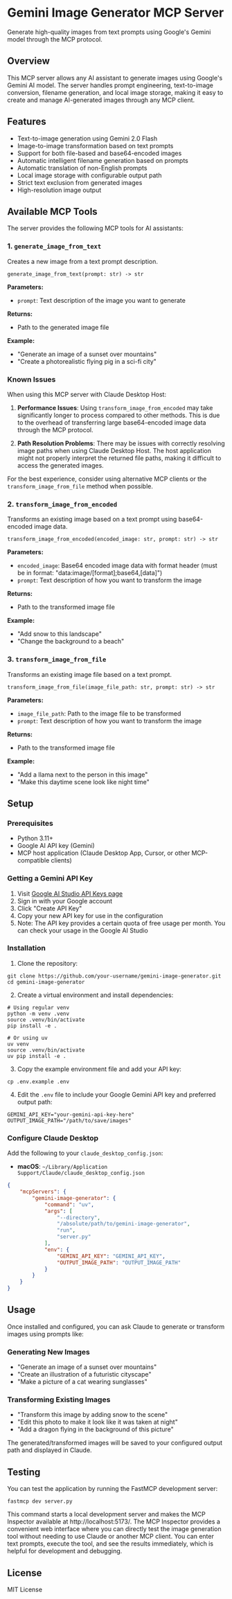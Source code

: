 # Gemini Image Generator MCP Server

Generate high-quality images from text prompts using Google's Gemini model through the MCP protocol.

## Overview

This MCP server allows any AI assistant to generate images using Google's Gemini AI model. The server handles prompt engineering, text-to-image conversion, filename generation, and local image storage, making it easy to create and manage AI-generated images through any MCP client.

## Features

- Text-to-image generation using Gemini 2.0 Flash
- Image-to-image transformation based on text prompts
- Support for both file-based and base64-encoded images
- Automatic intelligent filename generation based on prompts
- Automatic translation of non-English prompts
- Local image storage with configurable output path
- Strict text exclusion from generated images
- High-resolution image output

## Available MCP Tools

The server provides the following MCP tools for AI assistants:

### 1. `generate_image_from_text`

Creates a new image from a text prompt description.

```
generate_image_from_text(prompt: str) -> str
```

**Parameters:**
- `prompt`: Text description of the image you want to generate

**Returns:**
- Path to the generated image file

**Example:**
- "Generate an image of a sunset over mountains"
- "Create a photorealistic flying pig in a sci-fi city"

### Known Issues

When using this MCP server with Claude Desktop Host:

1. **Performance Issues**: Using `transform_image_from_encoded` may take significantly longer to process compared to other methods. This is due to the overhead of transferring large base64-encoded image data through the MCP protocol.

2. **Path Resolution Problems**: There may be issues with correctly resolving image paths when using Claude Desktop Host. The host application might not properly interpret the returned file paths, making it difficult to access the generated images.

For the best experience, consider using alternative MCP clients or the `transform_image_from_file` method when possible.

### 2. `transform_image_from_encoded`

Transforms an existing image based on a text prompt using base64-encoded image data.

```
transform_image_from_encoded(encoded_image: str, prompt: str) -> str
```

**Parameters:**
- `encoded_image`: Base64 encoded image data with format header (must be in format: "data:image/[format];base64,[data]")
- `prompt`: Text description of how you want to transform the image

**Returns:**
- Path to the transformed image file

**Example:**
- "Add snow to this landscape"
- "Change the background to a beach"

### 3. `transform_image_from_file`

Transforms an existing image file based on a text prompt.

```
transform_image_from_file(image_file_path: str, prompt: str) -> str
```

**Parameters:**
- `image_file_path`: Path to the image file to be transformed
- `prompt`: Text description of how you want to transform the image

**Returns:**
- Path to the transformed image file

**Example:**
- "Add a llama next to the person in this image"
- "Make this daytime scene look like night time"

## Setup

### Prerequisites

- Python 3.11+
- Google AI API key (Gemini)
- MCP host application (Claude Desktop App, Cursor, or other MCP-compatible clients)

### Getting a Gemini API Key

1. Visit [Google AI Studio API Keys page](https://aistudio.google.com/apikey)
2. Sign in with your Google account
3. Click "Create API Key"
4. Copy your new API key for use in the configuration
5. Note: The API key provides a certain quota of free usage per month. You can check your usage in the Google AI Studio

### Installation

1. Clone the repository:
```
git clone https://github.com/your-username/gemini-image-generator.git
cd gemini-image-generator
```

2. Create a virtual environment and install dependencies:
```
# Using regular venv
python -m venv .venv
source .venv/bin/activate
pip install -e .

# Or using uv
uv venv
source .venv/bin/activate
uv pip install -e .
```

3. Copy the example environment file and add your API key:
```
cp .env.example .env
```

4. Edit the `.env` file to include your Google Gemini API key and preferred output path:
```
GEMINI_API_KEY="your-gemini-api-key-here"
OUTPUT_IMAGE_PATH="/path/to/save/images"
```

### Configure Claude Desktop

Add the following to your `claude_desktop_config.json`:

- **macOS**: `~/Library/Application Support/Claude/claude_desktop_config.json`

```json
{
    "mcpServers": {
        "gemini-image-generator": {
            "command": "uv",
            "args": [
                "--directory",
                "/absolute/path/to/gemini-image-generator",
                "run",
                "server.py"
            ],
            "env": {
                "GEMINI_API_KEY": "GEMINI_API_KEY",
                "OUTPUT_IMAGE_PATH": "OUTPUT_IMAGE_PATH"
            }
        }
    }
}
```

## Usage

Once installed and configured, you can ask Claude to generate or transform images using prompts like:

### Generating New Images
- "Generate an image of a sunset over mountains"
- "Create an illustration of a futuristic cityscape"
- "Make a picture of a cat wearing sunglasses"

### Transforming Existing Images
- "Transform this image by adding snow to the scene"
- "Edit this photo to make it look like it was taken at night"
- "Add a dragon flying in the background of this picture"

The generated/transformed images will be saved to your configured output path and displayed in Claude.

## Testing

You can test the application by running the FastMCP development server:

```
fastmcp dev server.py
```

This command starts a local development server and makes the MCP Inspector available at http://localhost:5173/. 
The MCP Inspector provides a convenient web interface where you can directly test the image generation tool without needing to use Claude or another MCP client. 
You can enter text prompts, execute the tool, and see the results immediately, which is helpful for development and debugging.

## License

MIT License
